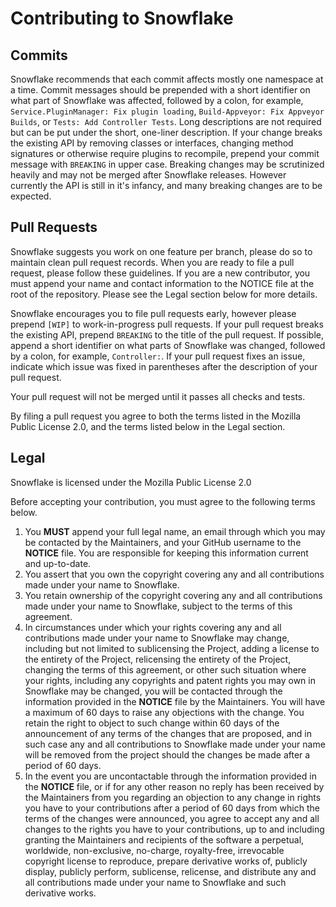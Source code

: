 Contributing to Snowflake
=========================

Commits
-------
Snowflake recommends that each commit affects mostly one namespace at a time. Commit messages should be prepended with a short identifier on what part of Snowflake was affected, followed by a colon, for example, `Service.PluginManager: Fix plugin loading`, `Build-Appveyor: Fix Appveyor Builds`, or `Tests: Add Controller Tests`. Long descriptions are not required but can be put under the short, one-liner description. If your change breaks the existing API by removing classes or interfaces, changing method signatures or otherwise require plugins to recompile, prepend your commit message with `BREAKING` in upper case. Breaking changes may be scrutinized heavily and may not be merged after Snowflake releases. However currently the API is still in it's infancy, and many breaking changes are to be expected.

Pull Requests
-------------
Snowflake suggests you work on one feature per branch, please do so to maintain clean pull request records. When you are ready to file a pull request, please follow these guidelines. If you are a new contributor, you must append your name and contact information to the NOTICE file at the root of the repository. Please see the Legal section below for more details.

Snowflake encourages you to file pull requests early, however please prepend `[WIP]` to work-in-progress pull requests. If your pull request breaks the existing API, prepend `BREAKING` to the title of the pull request. If possible, append a short identifier on what parts of Snowflake was changed, followed by a colon, for example, `Controller:`. If your pull request fixes an issue, indicate which issue was fixed in parentheses after the description of your pull request. 

Your pull request will not be merged until it passes all checks and tests. 

By filing a pull request you agree to both the terms listed in the Mozilla Public License 2.0, and the terms listed below in the Legal section. 

Legal
-----
Snowflake is licensed under the Mozilla Public License 2.0

Before accepting your contribution, you must agree to the following terms below. 

1. You **MUST** append your full legal name, an email through which you may be contacted by the Maintainers, and your GitHub username to the **NOTICE** file. You are responsible for keeping this information current and up-to-date.
2. You assert that you own the copyright covering any and all contributions made under your name to Snowflake.
3. You retain ownership of the copyright covering any and all contributions made under your name to Snowflake, subject to the terms of this agreement.
4. In circumstances under which your rights covering any and all contributions made under your name to Snowflake may change, including but not limited to sublicensing the Project, adding a license to the entirety of the Project, relicensing the entirety of the Project, changing the terms of this agreement, or other such situation where your rights, including any copyrights and patent rights you may own in Snowflake may be changed, you will be contacted through the information provided in the **NOTICE** file by the Maintainers. You will have a maximum of 60 days to raise any objections with the change. You retain the right to object to such change within 60 days of the announcement of any terms of the changes that are proposed, and in such case any and all contributions to Snowflake made under your name will be removed from the project should the changes be made after a period of 60 days.
5. In the event you are uncontactable through the information provided in the **NOTICE** file, or if for any other reason no reply has been received by the Maintainers from you regarding an objection to any change in rights you have to your contributions after a period of 60 days from which the terms of the changes were announced, you agree to accept any and all changes to the rights you have to your contributions, up to and including granting the Maintainers and recipients of the software a perpetual, worldwide, non-exclusive, no-charge, royalty-free, irrevocable copyright license to reproduce, prepare derivative works of, publicly display, publicly perform, sublicense, relicense, and distribute any and all contributions made under your name to Snowflake and such derivative works.

